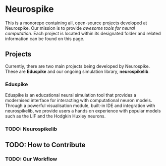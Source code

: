 # Neurospike

This is a monorepo containing all, open-source projects developed at Neurospike. Our mission is to provide *awesome tools for neural computation*. Each project is located within its designated folder and related information can be found on this page.

## Projects

Currently, there are two main projects being developed by Neurospike. These are **Eduspike** and our ongoing simulation library, **neurospikelib**.

### Eduspike

Eduspike is an educational neural simulation tool that provides a modernised interface for interacting with computational neuron models. Through a powerful visualisation module, built-in IDE and integration with neurospikelib, we provide users a hands on experience with popular models such as the LIF and the Hodgkin Huxley neurons. 

### TODO: Neurospikelib

## TODO: How to Contribute

### TODO: Our Workflow